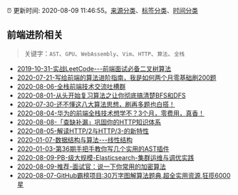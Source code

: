 :alarm_clock: 更新时间: 2020-08-09 11:46:55。[来源分类](../README.md)、[标签分类](../TAGS.md)、[时间分类](../TIMELINE.md)

## 前端进阶相关


> 关键字：`AST`、`GPU`、`WebAssembly`、`Vim`、`HTTP`、`算法`、`全栈`



- [2019-10-31-实战LeetCode---前端面试必备二叉树算法](https://www.ershicimi.com/p/f3413b58491ac20f4c17a09b8a0af5e1) 
- [2020-07-21-写给前端的算法进阶指南，我是如何两个月零基础刷200题](https://www.ershicimi.com/p/fec885f94bafb0c093efefe73a66a093) 
- [2020-08-06-全栈前端技术交流吐槽群](https://www.ershicimi.com/p/f89e19da2db17253b587f99dd929c68b) 
- [2020-08-01-从头开始复习算法之让你彻底搞清楚BFS和DFS](https://www.ershicimi.com/p/e413a9f238897d02fadf0d40160a09a7) 
- [2020-07-30-还不懂这八大算法思想，刷再多题也白搭！](https://www.ershicimi.com/p/b9ff8c7923734da93b115115fcc928ef) 
- [2020-08-04-华为的前端全栈技术想学不？3个月，零费用，真香！](https://www.ershicimi.com/p/0e99c5a357f834a27adc4a78217ec1bb) 
- [2020-08-08-「查缺补漏」巩固你的HTTP知识体系](https://www.ershicimi.com/p/2c8fabfc84cbfe1048f6390ac2e400aa) 
- [2020-08-05-解读HTTP/2与HTTP/3-的新特性](https://www.ershicimi.com/p/1c4945de34d494a06711fe4925025195) 
- [2020-01-07-数据结构与算法---线性结构](https://www.ershicimi.com/p/800f919ba2a631b8ec88e1f5f14b90d4) 
- [2020-01-03-第36期手把手教你写几个实用的AST插件](https://www.ershicimi.com/p/7d73d242ed593720c83421f0981008cf) 
- [2020-08-09-PB-级大规模-Elasticsearch-集群运维与调优实践](https://toutiao.io/k/w3c3n1w) 
- [2020-08-09-推荐-面试官：说一下你常用的加密算法](https://toutiao.io/k/z7rw71k) 
- [2020-08-07-GitHub霸榜项目:30万字图解算法题典,超全实用资源,狂揽6000星](https://sec.thief.one/article_content?a_id=a1fcc4ac275ff8c3563744a1aaa4850e) 